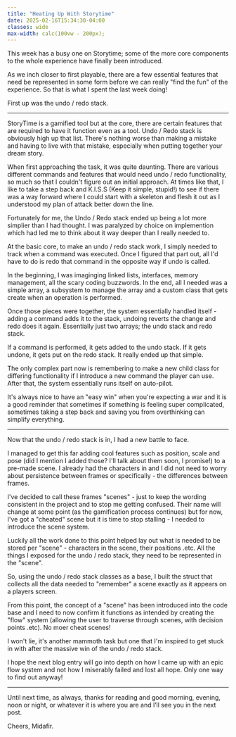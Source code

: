 ```yaml
---
title: "Heating Up With Storytime"
date: 2025-02-16T15:34:30-04:00
classes: wide
max-width: calc(100vw - 200px);
---
```


This week has a busy one on Storytime; some of the more core components to the whole experience have finally been introduced.

As we inch closer to first playable, there are a few essential features that need be represented in some form before we can really "find the fun" of the experience. So that is what I spent the last week doing!

First up was the undo / redo stack. 

---

StoryTime is a gamified tool but at the core, there are certain features that are required to have it function even as a tool. Undo / Redo stack is obviously high up that list. There's nothing worse than making a mistake and having to live with that mistake, especially when putting together your dream story.

When first approaching the task, it was quite daunting. There are various different commands and features that would need undo / redo functionality, so much so that I couldn't figure out an initial approach. At times like that, I like to take a step back and K.I.S.S (Keep it simple, stupid!) to see if there was a way forward where I could start with a skeleton and flesh it out as I understood my plan of attack better down the line.

Fortunately for me, the Undo / Redo stack ended up being a lot more simplier than I had thought. I was paralyzed by choice on implemention which had led me to think about it way deeper than I really needed to.

At the basic core, to make an undo / redo stack work, I simply needed to track when a command was executed. Once I figured that part out, all I'd have to do is redo that command in the opposite way if undo is called.

In the beginning, I was imaginging linked lists, interfaces, memory management, all the scary coding buzzwords. In the end, all I needed was a simple array, a subsystem to manage the array and a custom class that gets create when an operation is performed.

Once those pieces were together, the system essentially handled itself - adding a command adds it to the stack, undoing reverts the change and redo does it again. Essentially just two arrays; the undo stack and redo stack.

If a command is performed, it gets added to the undo stack. If it gets undone, it gets put on the redo stack. It really ended up that simple. 

The only complex part now is remembering to make a new child class for differing functionality if I introduce a new command the player can use. After that, the system essentially runs itself on auto-pilot.

It's always nice to have an "easy win" when you're expecting a war and it is a good reminder that sometimes if something is feeling super complicated, sometimes taking a step back and saving you from overthinking can simplify everything.

---

Now that the undo / redo stack is in, I had a new battle to face.

I managed to get this far adding cool features such as position, scale and pose (did I mention I added those? I'll talk about them soon, I promise!) to a pre-made scene. I already had the characters in and I did not need to worry about persistence between frames or specifically - the differences between frames.

I've decided to call these frames "scenes" - just to keep the wording consistent in the project and to stop me getting confused. Their name will change at some point (as the gamification process continues) but for now, I've got a "cheated" scene but it is time to stop stalling - I needed to introduce the scene system.

Luckily all the work done to this point helped lay out what is needed to be stored per "scene" - characters in the scene, their positions .etc. All the things I exposed for the undo / redo stack, they need to be represented in the "scene". 

So, using the undo / redo stack classes as a base, I built the struct that collects all the data needed to "remember" a scene exactly as it appears on a players screen.

From this point, the concept of a "scene" has been introduced into the code base and I need to now confirm it functions as intended by creating the "flow" system (allowing the user to traverse through scenes, with decision points .etc). No moer cheat scenes! 

I won't lie, it's another mammoth task but one that I'm inspired to get stuck in with after the massive win of the undo / redo stack. 

I hope the next blog entry will go into depth on how I came up with an epic flow system and not how I miserably failed and lost all hope. Only one way to find out anyway!

--- 

Until next time, as always, thanks for reading and good morning, evening, noon or night, or whatever it is where you are and I’ll see you in the next post.

Cheers, Midafir.